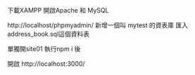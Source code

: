 下載XAMPP
開啟Apache 和 MySQL

http://localhost/phpmyadmin/
新增一個叫 mytest 的資表庫 匯入address_book.sql這個資料表

單獨開site01 執行npm i 後

開啟 http://localhost:3000/
